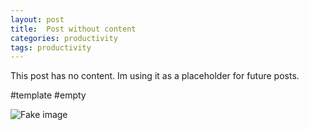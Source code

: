 ```yaml
---
layout: post
title:  Post without content
categories: productivity
tags: productivity
---
```


This post has no content. Im using it as a placeholder for future posts.

#template #empty

![Fake image](/assets/images/empty.png)